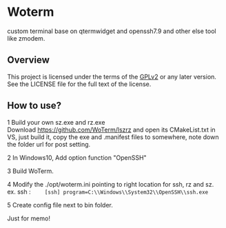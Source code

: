 # Woterm
custom terminal base on qtermwidget and openssh7.9 and other else tool like zmodem.

## Overview

This project is licensed under the terms of the  [GPLv2](https://www.gnu.org/licenses/gpl-2.0.en.html) or any later version. See the LICENSE file for the full text of the license. 

##  How to use?    
  1 Build your own sz.exe and rz.exe     
      Download https://github.com/WoTerm/lszrz and open its CMakeList.txt in VS, just build it, copy the exe and .manifest files to somewhere, note down the folder url for post setting.     
      
  2 In Windows10, Add option function "OpenSSH"    
  
  3 Build WoTerm.   
  
  4 Modify the ./opt/woterm.ini pointing to right location for ssh, rz and sz.   
     ex. ssh :
     ```    
     [ssh]
     program=C:\\Windows\\System32\\OpenSSH\\ssh.exe
     ```   
     
  5 Create config file next to bin folder.    
  
  Just for memo!    
